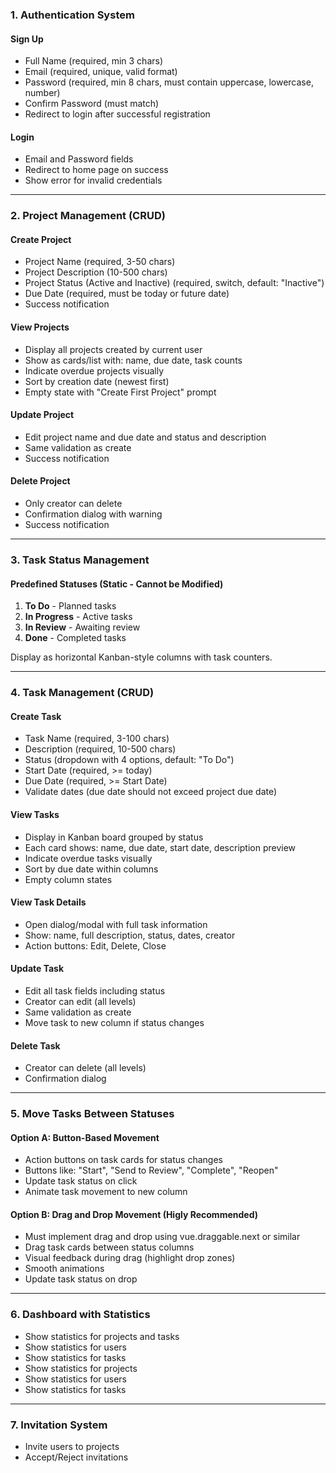 ### 1. Authentication System

#### Sign Up
- Full Name (required, min 3 chars)
- Email (required, unique, valid format)
- Password (required, min 8 chars, must contain uppercase, lowercase, number)
- Confirm Password (must match)
- Redirect to login after successful registration

#### Login
- Email and Password fields
- Redirect to home page on success
- Show error for invalid credentials

---

### 2. Project Management (CRUD)

#### Create Project
- Project Name (required, 3-50 chars)
- Project Description (10-500 chars)
- Project Status (Active and Inactive) (required, switch, default: "Inactive")
- Due Date (required, must be today or future date)
- Success notification

#### View Projects
- Display all projects created by current user
- Show as cards/list with: name, due date, task counts
- Indicate overdue projects visually
- Sort by creation date (newest first)
- Empty state with "Create First Project" prompt

#### Update Project
- Edit project name and due date and status and description
- Same validation as create
- Success notification

#### Delete Project
- Only creator can delete
- Confirmation dialog with warning
- Success notification

---

### 3. Task Status Management

#### Predefined Statuses (Static - Cannot be Modified)
1. **To Do** - Planned tasks
2. **In Progress** - Active tasks
3. **In Review** - Awaiting review
4. **Done** - Completed tasks

Display as horizontal Kanban-style columns with task counters.

---

### 4. Task Management (CRUD)

#### Create Task
- Task Name (required, 3-100 chars)
- Description (required, 10-500 chars)
- Status (dropdown with 4 options, default: "To Do")
- Start Date (required, >= today)
- Due Date (required, >= Start Date)
- Validate dates (due date should not exceed project due date)


#### View Tasks
- Display in Kanban board grouped by status
- Each card shows: name, due date, start date, description preview
- Indicate overdue tasks visually
- Sort by due date within columns
- Empty column states

#### View Task Details
- Open dialog/modal with full task information
- Show: name, full description, status, dates, creator
- Action buttons: Edit, Delete, Close

#### Update Task
- Edit all task fields including status
- Creator can edit (all levels)
- Same validation as create
- Move task to new column if status changes

#### Delete Task
- Creator can delete (all levels)
- Confirmation dialog

---

### 5. Move Tasks Between Statuses

#### Option A: Button-Based Movement
- Action buttons on task cards for status changes
- Buttons like: "Start", "Send to Review", "Complete", "Reopen"
- Update task status on click
- Animate task movement to new column

#### Option B: Drag and Drop Movement (Higly Recommended)
- Must implement drag and drop using vue.draggable.next or similar
- Drag task cards between status columns
- Visual feedback during drag (highlight drop zones)
- Smooth animations
- Update task status on drop

---

### 6. Dashboard with Statistics
- Show statistics for projects and tasks
- Show statistics for users
- Show statistics for tasks
- Show statistics for projects
- Show statistics for users
- Show statistics for tasks

---

### 7. Invitation System
- Invite users to projects
- Accept/Reject invitations